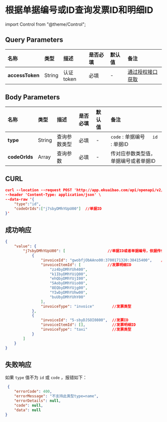 # 根据单据编号或ID查询发票ID和明细ID

import Control from "@theme/Control";

<Control
method="POST"
url="/api/openapi/v2/extension/flow/INVOICE/search"
/>

## Query Parameters

| 名称 | 类型 | 描述 | 是否必填 | 默认值 | 备注 |
| :--- | :--- | :--- | :--- |:--- | :--- |
| **accessToken** | String | 认证token | 必填 | - | [通过授权接口获取](/docs/open-api/getting-started/auth) |

## Body Parameters

| 名称 | 类型 | 描述 | 是否必填 | 默认值 | 备注 |
| :--- | :--- | :--- | :--- |:--- | :--- |
| **type**      | String | 查询参数类型 | 必填 | - | `code` : 单据编号 &emsp; `id` : 单据ID |
| **codeOrIds** | Array  | 查询参数    | 必填 | - | 传对应参数类型值，单据编号或者单据ID |

## CURL
```json
curl --location --request POST 'http://app.ekuaibao.com/api/openapi/v2/extension/flow/INVOICE/search?accessToken=ZyEbyCA-_Auk00' \
--header 'Content-Type: application/json' \
--data-raw '{
    "type":"id",
    "codeOrIds":["j7sbyDMhYUpU00"]  //单据ID
}'
```

## 成功响应
```json
{
    "value": {
        "j7sbyDMhYUpU00": [                   //单据ID或者单据编号，依据传参回应
            {
                "invoiceId": "gwobfjObAAno00:3700171320:38415400",    //发票ID
                "invoiceItemId": [            //发票明细ID
                    "zz4byDMhYUh400", 
                    "k1IbyDMhYUiQ00",
                    "ehQbyDMhYUjI00",
                    "5AobyDMhYUio00",
                    "8EQbyDMhYUjg00",
                    "YIwbyDMhYUhw00",
                    "buUbyDMhYUhY00"
                ],
                "invoiceType": "invoice"        //发票类型
            },
            {
                "invoiceId": "5-sbyDJSOI0800",  //发票ID 
                "invoiceItemId": [],            //发票明细ID
                "invoiceType": "taxi"           //发票类型
            }
        ]
    }
}
```

## 失败响应
如果 `type` 值不为 `id` 或 `code` ，报错如下：
```json
 {
    "errorCode": 400,
    "errorMessage": "不支持此类型type=name",
    "errorDetails": null,
    "code": null,
    "data": null
}
```